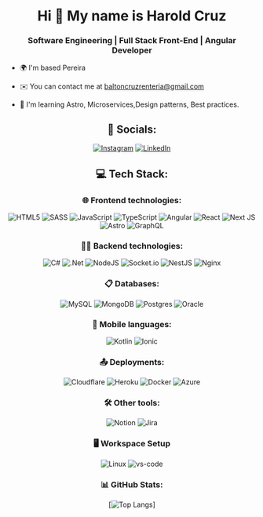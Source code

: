 <h1 align="center">Hi 👋 My name is Harold Cruz</h1>
<h3 align="center"><strong>Software Engineering | Full Stack Front-End | Angular Developer</strong></h3>


* 🌍  I'm based Pereira
  
* ✉️  You can contact me at [baltoncruzrenteria@gmail.com](mailto:baltoncruzrenteria@gmail.com)
  
* 🧠  I'm learning  Astro, Microservices,Design patterns, Best practices.

<div align="center">

## 📨 Socials:
[![Instagram](https://img.shields.io/badge/Instagram-%23E4405F.svg?logo=Instagram&logoColor=white)](https://www.instagram.com/haroldcruzrenteria/)
[![LinkedIn](https://img.shields.io/badge/LinkedIn-%230077B5.svg?logo=linkedin&logoColor=white)](https://www.linkedin.com/in/harold-cruz-renteria-a0828017a/) 

## 💻 Tech Stack:

### 🌐 Frontend technologies:
![HTML5](https://img.shields.io/badge/html5-%23E34F26.svg?style=for-the-badge&logo=html5&logoColor=white)
![SASS](https://img.shields.io/badge/SASS-hotpink.svg?style=for-the-badge&logo=SASS&logoColor=white)
![JavaScript](https://img.shields.io/badge/javascript-%23323330.svg?style=for-the-badge&logo=javascript&logoColor=%23F7DF1E)
![TypeScript](https://img.shields.io/badge/typescript-%23007ACC.svg?style=for-the-badge&logo=typescript&logoColor=white)
![Angular](https://img.shields.io/badge/angular-%23DD0031.svg?style=for-the-badge&logo=angular&logoColor=white)
![React](https://img.shields.io/badge/react-%2320232a.svg?style=for-the-badge&logo=react&logoColor=%2361DAFB)
![Next JS](https://img.shields.io/badge/Next-black?style=for-the-badge&logo=next.js&logoColor=white)
![Astro](https://img.shields.io/badge/Astro-%23E34F26.svg?style=for-the-badge&logo=Astro&logoColor=white)
![GraphQL](https://img.shields.io/badge/-GraphQL-E10098?style=for-the-badge&logo=graphql&logoColor=white)


### 👨‍💻 Backend technologies:
![C#](https://img.shields.io/badge/c%23-%23239120.svg?style=for-the-badge&logo=c-sharp&logoColor=white)
![.Net](https://img.shields.io/badge/.NET-5C2D91?style=for-the-badge&logo=.net&logoColor=white)
![NodeJS](https://img.shields.io/badge/node.js-6DA55F?style=for-the-badge&logo=node.js&logoColor=white)
![Socket.io](https://img.shields.io/badge/Socket.io-black?style=for-the-badge&logo=socket.io&badgeColor=010101)
![NestJS](https://img.shields.io/badge/nestjs-%23E0234E.svg?style=for-the-badge&logo=nestjs&logoColor=white)
![Nginx](https://img.shields.io/badge/nginx-%23009639.svg?style=for-the-badge&logo=nginx&logoColor=white)

### 📋 Databases:
![MySQL](https://img.shields.io/badge/mysql-%2300f.svg?style=for-the-badge&logo=mysql&logoColor=white)
![MongoDB](https://img.shields.io/badge/MongoDB-%234ea94b.svg?style=for-the-badge&logo=mongodb&logoColor=white)
![Postgres](https://img.shields.io/badge/postgres-%23316192.svg?style=for-the-badge&logo=postgresql&logoColor=white)
![Oracle](https://img.shields.io/badge/oracle-%23DD0031.svg?style=for-the-badge&logo=oracle&logoColor=white)


### 📲 Mobile languages:
![Kotlin](https://img.shields.io/badge/kotlin-%230095D5.svg?style=for-the-badge&logo=kotlin&logoColor=white)
![Ionic](https://img.shields.io/badge/ionic-%23172BF4.svg?style=for-the-badge&logo=ionic&logoColor=white)

### 📤 Deployments:
![Cloudflare](https://img.shields.io/badge/Cloudflare-F38020?style=for-the-badge&logo=Cloudflare&logoColor=white)
![Heroku](https://img.shields.io/badge/heroku-%23430098.svg?style=for-the-badge&logo=heroku&logoColor=white)
![Docker](https://img.shields.io/badge/docker-%230db7ed.svg?style=for-the-badge&logo=docker&logoColor=white)
![Azure](https://img.shields.io/badge/azure-%230072C6.svg?style=for-the-badge&logo=azure-devops&logoColor=white) 

### 🛠️ Other tools:
![Notion](https://img.shields.io/badge/Notion-%23000000.svg?style=for-the-badge&logo=notion&logoColor=white)
![Jira](https://img.shields.io/badge/jira-%230A0FFF.svg?style=for-the-badge&logo=jira&logoColor=white)


### 🖥️ Workspace Setup
![Linux](https://img.shields.io/static/v1?style=for-the-badge&message=Linux&color=222222&logo=Linux&logoColor=FCC624&label=)
![vs-code](https://img.shields.io/badge/VS_Code-198CCD?style=for-the-badge&logo=Visual-Studio-Code&logoColor=white)



### 📊 GitHub Stats:
 [![Top Langs](https://github-readme-stats.vercel.app/api/top-langs/?username=harold979&layout=compact&theme=monokai)]
</div>


